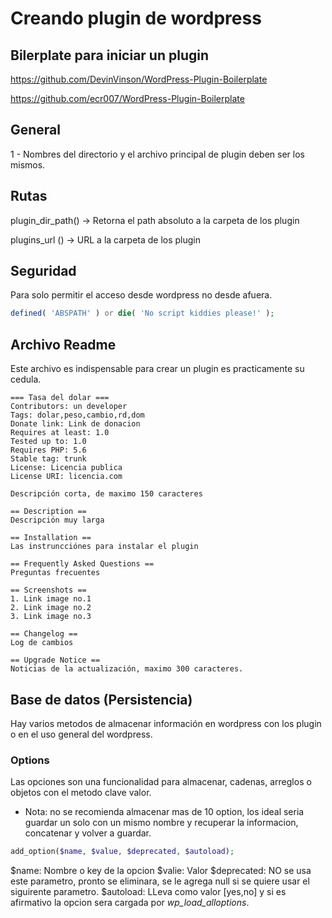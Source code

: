 # Creando plugin de wordpress

## Bilerplate para iniciar un plugin

https://github.com/DevinVinson/WordPress-Plugin-Boilerplate

https://github.com/ecr007/WordPress-Plugin-Boilerplate

## General
1 - Nombres del directorio y el archivo principal de plugin deben ser los mismos.

## Rutas

plugin_dir_path() -> Retorna el path absoluto a la carpeta de los plugin

plugins_url () -> URL a la carpeta de los plugin

## Seguridad

Para solo permitir el acceso desde wordpress no desde afuera.
```php
defined( 'ABSPATH' ) or die( 'No script kiddies please!' );
```

## Archivo Readme

Este archivo es indispensable para crear un plugin es practicamente su cedula.

```shell
=== Tasa del dolar ===
Contributors: un developer
Tags: dolar,peso,cambio,rd,dom
Donate link: Link de donacion
Requires at least: 1.0
Tested up to: 1.0
Requires PHP: 5.6
Stable tag: trunk
License: Licencia publica
License URI: licencia.com

Descripción corta, de maximo 150 caracteres

== Description ==
Descripción muy larga

== Installation ==
Las instruncciónes para instalar el plugin

== Frequently Asked Questions ==
Preguntas frecuentes

== Screenshots ==
1. Link image no.1
2. Link image no.2
3. Link image no.3

== Changelog ==
Log de cambios

== Upgrade Notice ==
Noticias de la actualización, maximo 300 caracteres.
```

## Base de datos (Persistencia)

Hay varios metodos de almacenar información en wordpress con los plugin o en el uso general del wordpress.

### Options

Las opciones son una funcionalidad para almacenar, cadenas, arreglos o objetos con el metodo clave valor.

* Nota: no se recomienda almacenar mas de 10 option, los ideal seria guardar un solo con un mismo nombre y recuperar la informacion, concatenar y volver a guardar.

```php
add_option($name, $value, $deprecated, $autoload);
```

\$name: Nombre o key de la opcion
\$valie: Valor
\$deprecated: NO se usa este parametro, pronto se eliminara, se le agrega null si se quiere usar el siguirente parametro.
\$autoload: LLeva como valor [yes,no] y si es afirmativo la opcion sera cargada por *wp_load_alloptions*.

